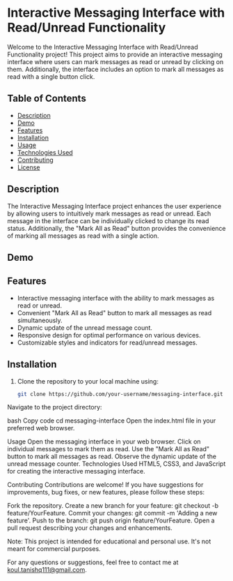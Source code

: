 # Interactive Messaging Interface with Read/Unread Functionality
Welcome to the Interactive Messaging Interface with Read/Unread Functionality project! This project aims to provide an interactive messaging interface where users can mark messages as read or unread by clicking on them. Additionally, the interface includes an option to mark all messages as read with a single button click.

## Table of Contents

- [Description](#description)
- [Demo](#demo)
- [Features](#features)
- [Installation](#installation)
- [Usage](#usage)
- [Technologies Used](#technologies-used)
- [Contributing](#contributing)
- [License](#license)

## Description

The Interactive Messaging Interface project enhances the user experience by allowing users to intuitively mark messages as read or unread. Each message in the interface can be individually clicked to change its read status. Additionally, the "Mark All as Read" button provides the convenience of marking all messages as read with a single action.

## Demo



## Features

- Interactive messaging interface with the ability to mark messages as read or unread.
- Convenient "Mark All as Read" button to mark all messages as read simultaneously.
- Dynamic update of the unread message count.
- Responsive design for optimal performance on various devices.
- Customizable styles and indicators for read/unread messages.

## Installation

1. Clone the repository to your local machine using:

   ```bash
   git clone https://github.com/your-username/messaging-interface.git
Navigate to the project directory:

bash
Copy code
cd messaging-interface
Open the index.html file in your preferred web browser.

Usage
Open the messaging interface in your web browser.
Click on individual messages to mark them as read.
Use the "Mark All as Read" button to mark all messages as read.
Observe the dynamic update of the unread message counter.
Technologies Used
HTML5, CSS3, and JavaScript for creating the interactive messaging interface.

Contributing
Contributions are welcome! If you have suggestions for improvements, bug fixes, or new features, please follow these steps:

Fork the repository.
Create a new branch for your feature: git checkout -b feature/YourFeature.
Commit your changes: git commit -m 'Adding a new feature'.
Push to the branch: git push origin feature/YourFeature.
Open a pull request describing your changes and enhancements.


Note: This project is intended for educational and personal use. It's not meant for commercial purposes.

For any questions or suggestions, feel free to contact me at koul.tanishq111@gmail.com.


